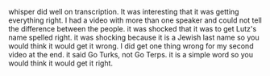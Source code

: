 
whisper did well on transcription. It was interesting that it was getting everything right. I had a video with more than one speaker and could not tell the difference between 
the people. 
it was shocked that it was to get Lutz's name spelled right. it was shocking because it is a Jewish last name so you would think it would get it wrong. 
I did get one thing wrong for my second video at the end. it said Go Turks, not Go Terps. it is a simple word so you would think it would get it right. 
